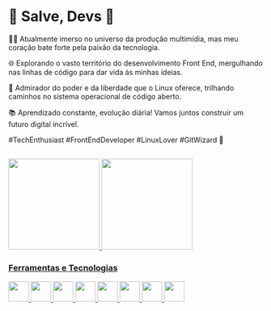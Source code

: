 # 🚀 Salve, Devs 👋

👨‍💻 Atualmente imerso no universo da produção multimídia, mas meu coração bate forte pela paixão da tecnologia.

🌐 Explorando o vasto território do desenvolvimento Front End, mergulhando nas linhas de código para dar vida às minhas ideias.

🐧 Admirador do poder e da liberdade que o Linux oferece, trilhando caminhos no sistema operacional de código aberto.

📚 Aprendizado constante, evolução diária! Vamos juntos construir um futuro digital incrível.

#TechEnthusiast #FrontEndDeveloper #LinuxLover #GitWizard 🌟


## <div>
<a href="https://github.com/BetoPS93">
<img loading="lazy" height="180em" src="https://github-readme-stats.vercel.app/api/top-langs/?username=BetoPS93&layout=compact&langs_count=7&theme=dracula"/>
<img loading="lazy" height="180em" src="https://github-readme-stats.vercel.app/api?username=BetoPS93&show_icons=true&theme=dracula&include_all_commits=true&count_private=true"/>
</div>

### Ferramentas e Tecnologias

 <img loading="lazy" src="https://cdn.jsdelivr.net/gh/devicons/devicon/icons/bash/bash-plain.svg" width="40" height="40"/> <img loading="lazy" src="https://cdn.jsdelivr.net/gh/devicons/devicon/icons/css3/css3-plain-wordmark.svg" width="40" height="40"/> <img loading="lazy" src="https://cdn.jsdelivr.net/gh/devicons/devicon/icons/html5/html5-original.svg" width="40" height="40"/> <img loading="lazy" src="https://cdn.jsdelivr.net/gh/devicons/devicon/icons/git/git-original.svg" width="40" height="40"/> <img loading="lazy" src="https://cdn.jsdelivr.net/gh/devicons/devicon/icons/gimp/gimp-plain.svg" width="40" height="40"/> <img loading="lazy" src="https://cdn.jsdelivr.net/gh/devicons/devicon/icons/javascript/javascript-plain.svg" width="40" height="40"/> <img loading="lazy" src="https://cdn.jsdelivr.net/gh/devicons/devicon/icons/linux/linux-original.svg" width="40" height="40"/> <img loading="lazy" src="https://cdn.jsdelivr.net/gh/devicons/devicon/icons/python/python-plain.svg" width="40" height="40"/>
